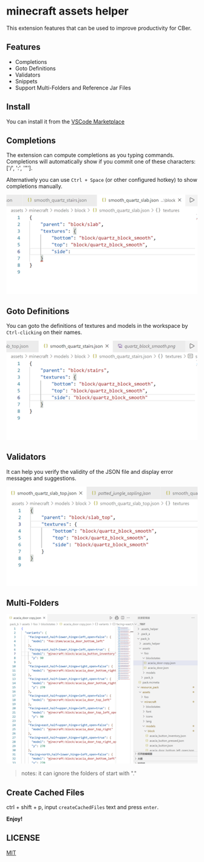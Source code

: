 # minecraft assets helper

This extension features that can be used to improve productivity for CBer.

## Features

- Completions
- Goto Definitions
- Validators
- Snippets
- Support Multi-Folders and Reference Jar Files

## Install

You can install it from the [VSCode Marketplace](https://marketplace.visualstudio.com/items?itemName=hans000.minecraft-assets-helper)

## Completions

The extension can compute completions as you typing commands. Completions will automatically show if you commit one of these characters: ['/', ':', '"'].

Alternatively you can use `Ctrl + Space` (or other configured hotkey) to show completions manually.

![completion](https://raw.githubusercontent.com/hans000/minecraft-assets-helper/main/assets/completion.gif)

## Goto Definitions

You can goto the definitions of textures and models in the workspace by `Ctrl-clicking` on their names.

![definition](https://raw.githubusercontent.com/hans000/minecraft-assets-helper/main/assets/definition.gif)

## Validators

It can help you verify the validity of the JSON file and display error messages and suggestions.

![validitor](https://raw.githubusercontent.com/hans000/minecraft-assets-helper/main/assets/validitor.gif)

## Multi-Folders

![multi-folders](https://raw.githubusercontent.com/hans000/minecraft-assets-helper/main/assets/multi-folders.gif)

> notes: it can ignore the folders of start with "." 

## Create Cached Files

ctrl + shift + p, input `createCachedFiles` text and press `enter`.

**Enjoy!**

## LICENSE
[MIT](./LICENSE)